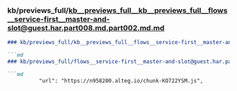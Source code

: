 ### kb/previews_full/kb__previews_full__kb__previews_full__flows__service-first__master-and-slot@guest.har.part008.md.part002.md.md

```md
### kb/previews_full/kb__previews_full__flows__service-first__master-and-slot@guest.har.part008.md.part002.md

```md
### kb/previews_full/flows__service-first__master-and-slot@guest.har.part008.md (part 002)

```md
          "url": "https://n958200.alteg.io/chunk-KO722YSM.js",
       
```

```

```

```
